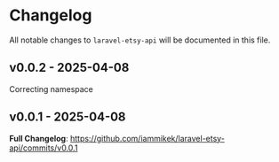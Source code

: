 # Changelog

All notable changes to `laravel-etsy-api` will be documented in this file.

## v0.0.2 - 2025-04-08

Correcting namespace

## v0.0.1 - 2025-04-08

**Full Changelog**: https://github.com/iammikek/laravel-etsy-api/commits/v0.0.1
